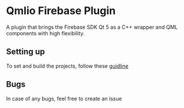 # Qmlio Firebase Plugin
 A plugin that brings the Firebase SDK  Qt 5 as a C++ wrapper and QML components with high flexibility.

## Setting up
To set and build the projects, follow these [guidline]()

## Bugs
In case of any bugs, feel free to create an issue
